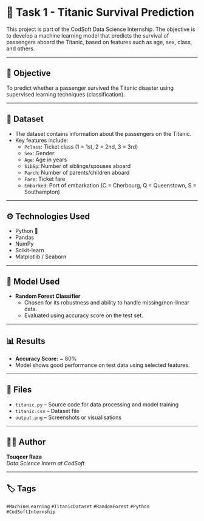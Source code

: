 # 🚢 Task 1 - Titanic Survival Prediction

This project is part of the CodSoft Data Science Internship. The objective is to develop a machine learning model that predicts the survival of passengers aboard the Titanic, based on features such as age, sex, class, and others.

---

## 📌 Objective

To predict whether a passenger survived the Titanic disaster using supervised learning techniques (classification).

---

## 📂 Dataset

- The dataset contains information about the passengers on the Titanic.
- Key features include:
  - `Pclass`: Ticket class (1 = 1st, 2 = 2nd, 3 = 3rd)
  - `Sex`: Gender
  - `Age`: Age in years
  - `SibSp`: Number of siblings/spouses aboard
  - `Parch`: Number of parents/children aboard
  - `Fare`: Ticket fare
  - `Embarked`: Port of embarkation (C = Cherbourg, Q = Queenstown, S = Southampton)

---

## ⚙️ Technologies Used

- Python 🐍
- Pandas
- NumPy
- Scikit-learn
- Matplotlib / Seaborn

---

## 🧠 Model Used

- **Random Forest Classifier**
  - Chosen for its robustness and ability to handle missing/non-linear data.
  - Evaluated using accuracy score on the test set.

---

## 📊 Results

- **Accuracy Score:** ~ 80%
- Model shows good performance on test data using selected features.

---

## 🧾 Files

- `titanic.py` – Source code for data processing and model training
- `titanic.csv` – Dataset file
- `output.png` – Screenshots or visualisations

---

## 🙋‍♂️ Author

**Touqeer Raza**  
_Data Science Intern at CodSoft_

---

## 🏷️ Tags

`#MachineLearning` `#TitanicDataset` `#RandomForest` `#Python` `#CodSoftInternship`
